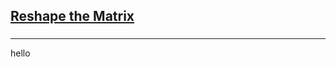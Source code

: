 <h2><a href="https://leetcode.com/problems/reshape-the-matrix/submissions/857874358/?envType=study-plan&id=data-structure-i">Reshape the Matrix</a></h2><h3></h3><hr>hello